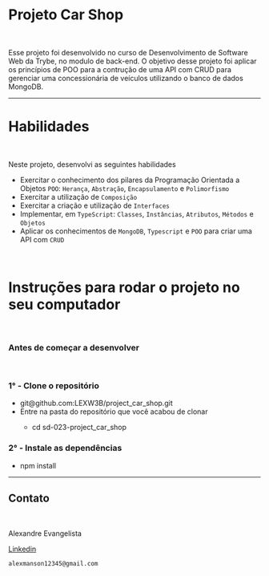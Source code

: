 <h1>Projeto Car Shop</h1>
<br>
<p>
  Esse projeto foi desenvolvido no curso de Desenvolvimento de Software Web da Trybe, no modulo de back-end. O objetivo desse projeto foi aplicar os princípios de POO para a contrução de uma API com CRUD para gerenciar uma concessionária de veículos utilizando o banco de dados MongoDB.
</p>
<hr>
<h1>Habilidades</h1>
<br>
<p>
  Neste projeto, desenvolvi as seguintes habilidades
<p/>

* Exercitar o conhecimento dos pilares da Programação Orientada a Objetos `POO`: `Herança`, `Abstração`, `Encapsulamento` e `Polimorfismo`  
* Exercitar a utilização de `Composição`  
* Exercitar a criação e utilização de `Interfaces`  
* Implementar, em `TypeScript`: `Classes`, `Instâncias`, `Atributos`, `Métodos` e `Objetos`  
* Aplicar os conhecimentos de `MongoDB`, `Typescript` e `POO` para criar uma API com `CRUD`
<br>
<h1>Instruções para rodar o projeto no seu computador</h1>
<br>
<h3>Antes de começar a desenvolver</h3>
<br>
<h3>1° - Clone o repositório</h3>
<ul>
  <li>git@github.com:LEXW3B/project_car_shop.git</li>
  <li>Entre na pasta do repositório que você acabou de clonar</li>
  <ul>
    <li>cd sd-023-project_car_shop</li>
  </ul>
</ul>
<h3>2° - Instale as dependências</h3> 
<ul>
  <li>npm install</li>
</ul>
<hr>
<h2>Contato</h2>
<br>
<p>Alexandre Evangelista</p>
<a href="https://www.linkedin.com/in/alexandre-evangelista-souza-lima/" target="_blank">Linkedin</a>

    alexmanson12345@gmail.com

